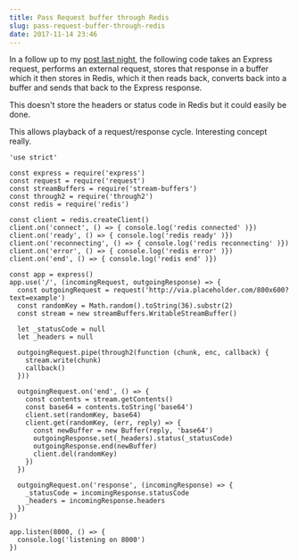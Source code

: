 ```yaml
---
title: Pass Request buffer through Redis
slug: pass-request-buffer-through-redis
date: 2017-11-14 23:46
---
```


In a follow up to my [post last night](/post/pipe-stream-to-express), the following code takes an Express request, performs an external request, stores that response in a buffer which it then stores in Redis, which it then reads back, converts back into a buffer and sends that back to the Express response.

This doesn't store the headers or status code in Redis but it could easily be done.

This allows playback of a request/response cycle. Interesting concept really.

```
'use strict'

const express = require('express')
const request = require('request')
const streamBuffers = require('stream-buffers')
const through2 = require('through2')
const redis = require('redis')

const client = redis.createClient()
client.on('connect', () => { console.log('redis connected' )})
client.on('ready', () => { console.log('redis ready' )})
client.on('reconnecting', () => { console.log('redis reconnecting' )})
client.on('error', () => { console.log('redis error' )})
client.on('end', () => { console.log('redis end' )})

const app = express()
app.use('/', (incomingRequest, outgoingResponse) => {
  const outgoingRequest = request('http://via.placeholder.com/800x600?text=example')
  const randomKey = Math.random().toString(36).substr(2)
  const stream = new streamBuffers.WritableStreamBuffer()
  
  let _statusCode = null
  let _headers = null
  
  outgoingRequest.pipe(through2(function (chunk, enc, callback) {
    stream.write(chunk)
    callback()
  }))
  
  outgoingRequest.on('end', () => {
    const contents = stream.getContents()
    const base64 = contents.toString('base64')
    client.set(randomKey, base64)
    client.get(randomKey, (err, reply) => {
      const newBuffer = new Buffer(reply, 'base64')
      outgoingResponse.set(_headers).status(_statusCode)
      outgoingResponse.end(newBuffer)
      client.del(randomKey)
    })
  })
  
  outgoingRequest.on('response', (incomingResponse) => {
    _statusCode = incomingResponse.statusCode
    _headers = incomingResponse.headers
  })
})

app.listen(8000, () => {
  console.log('listening on 8000')
})
```
